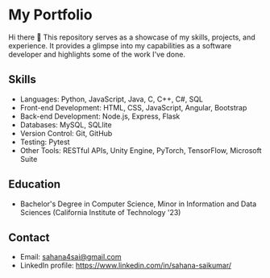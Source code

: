 <!--
**sahanasai11/sahanasai11** is a ✨ _special_ ✨ repository because its `README.md` (this file) appears on your GitHub profile.

Here are some ideas to get you started:

- 🔭 I’m currently working on ...
- 🌱 I’m currently learning ...
- 👯 I’m looking to collaborate on ...
- 🤔 I’m looking for help with ...
- 💬 Ask me about ...
- 📫 How to reach me: ...
- 😄 Pronouns: ...
- ⚡ Fun fact: ...
-->

# My Portfolio

Hi there 👋 This repository serves as a showcase of my skills, projects, and experience. It provides a glimpse into my capabilities as a software developer and highlights some of the work I've done.

<!-- ## About Me

Introduce yourself here. Provide a brief overview of your background, experience, and areas of expertise. You can mention your passion for coding, your preferred programming languages, and any other relevant information that showcases your strengths as a developer.

## Projects

In this section, you will find a list of projects I have worked on. Each project has its own dedicated folder within this repository, containing detailed documentation, source code, and any additional resources. These projects demonstrate my technical skills, problem-solving abilities, and the breadth of my experience.

- [Project 1](/projects/project1): Brief description of the project and the technologies used.
- [Project 2](/projects/project2): Brief description of the project and the technologies used.
- [Project 3](/projects/project3): Brief description of the project and the technologies used.

Feel free to explore the projects and dive into the code. You can also find live demos or deployed versions, where applicable. -->

## Skills

- Languages: Python, JavaScript, Java, C, C++, C#, SQL
- Front-end Development: HTML, CSS, JavaScript, Angular, Bootstrap
- Back-end Development: Node.js, Express, Flask
- Databases: MySQL, SQLlite
- Version Control: Git, GitHub
- Testing: Pytest
- Other Tools: RESTful APIs, Unity Engine, PyTorch, TensorFlow, Microsoft Suite

## Education

- Bachelor's Degree in Computer Science, Minor in Information and Data Sciences (California Institute of Technology '23)

<!-- ## Experience

If you have professional experience, list your previous positions and provide a brief overview of your responsibilities and achievements. Highlight projects or accomplishments that are relevant to the position you are seeking. If you have worked on open-source projects or contributed to other repositories, mention them here as well.

- Company Name, Position, Date: Brief overview of responsibilities and achievements.
- Company Name, Position, Date: Brief overview of responsibilities and achievements. -->

## Contact

- Email: sahana4sai@gmail.com
- LinkedIn profile: https://www.linkedin.com/in/sahana-saikumar/

